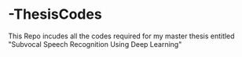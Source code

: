 # -ThesisCodes
This Repo incudes all the codes required for my master thesis entitled "Subvocal Speech Recognition Using Deep Learning"
